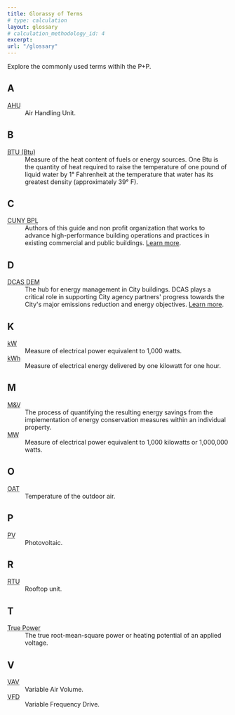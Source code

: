 ```yaml
---
title: Glorassy of Terms
# type: calculation
layout: glossary
# calculation_methodology_id: 4
excerpt: 
url: "/glossary"
---
```


Explore the commonly used terms withih the P+P.

<div class="glossary">

<section>

## A

<dl>
    <dt id="ahu"><abbr title="Air Handling Unit">AHU</abbr></dt>
    <dd>Air Handling Unit.</dd>
</dl>

</section>

<section>

## B

<dl>
    <dt id="btu"><abbr title="British Thermal Unit">BTU (Btu)</abbr></dt>
    <dd>Measure of the heat content of fuels or energy sources. One Btu is the quantity of heat required to raise the temperature of one pound of liquid water by 1° Fahrenheit at the temperature that water has its greatest density (approximately 39° F).</dd>
</dl>

</section>

<section>

## C

<dl>
    <dt id="cunybpl"><abbr title="City University of New York Building Performance Lab">CUNY BPL</abbr></dt>
    <dd>Authors of this guide and non profit organization that works to advance high-performance building operations and practices in existing commercial and public buildings. <a href="https://cunybpl.org/">Learn more</a>.</dd>
</dl>

</section>

<section>

## D

<dl>
    <dt id="dem"><abbr title="NYC Department of Citywide Administrative Services Division of Energy Management">DCAS DEM</abbr></dt>
    <dd>The hub for energy management in City buildings. DCAS plays a critical role in supporting City agency partners' progress towards the City's major emissions reduction and energy objectives. <a href="https://www.nyc.gov/site/dcas/agencies/energy-management.page">Learn more</a>.</dd>
</dl>

</section>

<section>

## K

<dl>
    <dt id="kw"><abbr title="Kilowatt">kW</abbr></dt>
    <dd>Measure of electrical power equivalent to 1,000 watts.</dd>
    <dt id="kwh"><abbr title="Kilowatt Hour">kWh</abbr></dt>
    <dd>Measure of electrical energy delivered by one kilowatt for one hour.</dd>
</dl>

</section>

<section>

## M

<dl>
    <dt id="mv"><abbr title="Measurement and Verification">M&V</abbr></dt>
    <dd>The process of quantifying the resulting energy savings from the implementation of energy conservation measures within an individual property.</dd>
    <dt id="mw"><abbr title="Megawatt">MW</abbr></dt>
    <dd>Measure of electrical power equivalent to 1,000 kilowatts or 1,000,000 watts.</dd>
</dl>

</section>

<section>

## O

<dl>
    <dt id="oat"><abbr title="Outdoor Air temperature">OAT</abbr></dt>
    <dd>Temperature of the outdoor air.</dd>
</dl>

</section>

<section>

## P

<dl>
    <dt id="pv"><abbr title="Photovoltaic">PV</abbr></dt>
    <dd>Photovoltaic.</dd>
</dl>

</section>

<section>

## R

<dl>
    <dt id="rtu"><abbr title="Rooftop Unit">RTU</abbr></dt>
    <dd>Rooftop unit.</dd>
</dl>

</section>

<section>

## T

<dl>
    <dt id="truerms"><abbr title="True RMS Power">True Power</abbr></dt>
    <dd>The true root-mean-square power or heating potential of an applied voltage.</dd>
</dl>

</section>

<section>

## V

<dl>
    <dt id="vav"><abbr title="Variable Air Volume">VAV</abbr></dt>
    <dd>Variable Air Volume.</dd>
    <dt id="vfd"><abbr title="Variable Frequency Drive">VFD</abbr></dt>
    <dd>Variable Frequency Drive.</dd>
</dl>

</section>

</div>